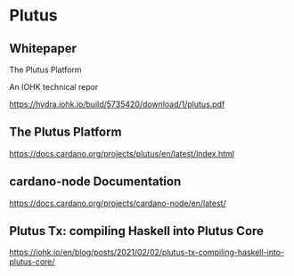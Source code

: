 # Plutus

## Whitepaper

The Plutus Platform

An IOHK technical repor

https://hydra.iohk.io/build/5735420/download/1/plutus.pdf


## The Plutus Platform

https://docs.cardano.org/projects/plutus/en/latest/index.html

## cardano-node Documentation

https://docs.cardano.org/projects/cardano-node/en/latest/

## Plutus Tx: compiling Haskell into Plutus Core

https://iohk.io/en/blog/posts/2021/02/02/plutus-tx-compiling-haskell-into-plutus-core/

